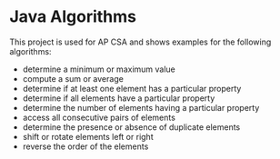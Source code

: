 # Java Algorithms

This project is used for AP CSA and shows examples for the following algorithms:
- determine a minimum or maximum value
- compute a sum or average
- determine if at least one element has a particular property
- determine if all elements have a particular property
- determine the number of elements having a particular property
- access all consecutive pairs of elements
- determine the presence or absence of duplicate elements
- shift or rotate elements left or right
- reverse the order of the elements
